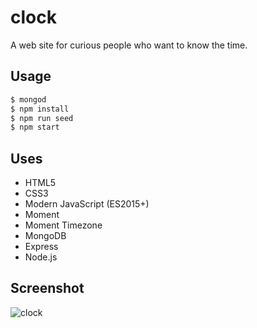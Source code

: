 # clock
A web site for curious people who want to know the time.

## Usage
```bash
$ mongod
$ npm install
$ npm run seed
$ npm start
```

## Uses
* HTML5
* CSS3
* Modern JavaScript (ES2015+)
* Moment
* Moment Timezone
* MongoDB
* Express
* Node.js

## Screenshot
![clock](https://user-images.githubusercontent.com/963451/31856006-8e184a7c-b66b-11e7-9c50-d9df65cadd00.gif)
